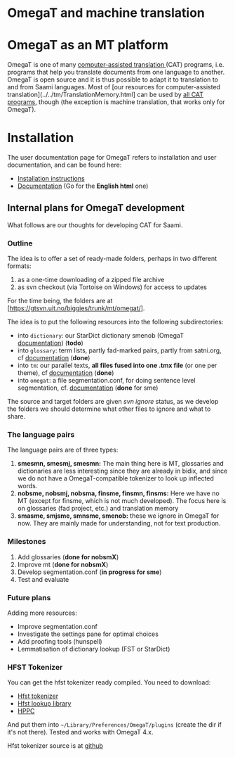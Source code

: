 OmegaT and machine translation
===============================


# OmegaT as an MT platform


OmegaT is one of many [computer-assisted translation
](https://en.wikipedia.org/wiki/Computer-assisted_translation) (CAT)
programs, i.e. programs that help you translate documents from one
language to another. OmegaT is open source and it is thus possible to
adapt it to translation to and from Saami languages. Most of [our
resources for computer-assisted
translation](../../tm/TranslationMemory.html] can be used by [all CAT programs](https://en.wikipedia.org/wiki/Comparison_of_computer-assisted_translation_tools), though (the exception is machine translation, that works only for OmegaT).


# Installation


The user documentation page for OmegaT refers to installation and user documentation, and can be found here:


* [Installation instructions](http://wiki.apertium.org/wiki/Apertium_OmegaT_Native)
* [Documentation](http://omegat.org/documentation) (Go for the **English html** one)


## Internal plans for OmegaT development


What follows are our thoughts for developing CAT for Saami.


### Outline


The idea is to offer a set of ready-made folders, perhaps in two different formats:


1. as a one-time downloading of a zipped file archive
1. as svn checkout (via Tortoise on Windows) for access to updates


For the time being, the folders are at [https://gtsvn.uit.no/biggies/trunk/mt/omegat/].


The idea is to put the following resources into the following subdirectories:


* into `dictionary`: our StarDict dictionary smenob (OmegaT [documentation](http://omegat.sourceforge.io/manual-standard/en/chapter.dictionaries.html)) (**todo**)
* into `glossary`: term lists, partly fad-marked pairs, partly from satni.org, cf [documentation](http://omegat.sourceforge.io/manual-standard/en/chapter.glossaries.html) (**done**)
* into `tm`: our parallel texts, **all files fused into one .tmx file** (or one per theme), cf [documentation](http://omegat.sourceforge.io/manual-standard/en/chapter.translation.memories.html) (**done**)
* into `omegat`: a file segmentation.conf, for doing sentence level segmentation, cf. [documentation](http://omegat.sourceforge.io/manual-standard/en/chapter.segmentation.html) (**done** for sme)


The source and target folders are given *svn ignore* status, as we develop the folders we should determine what other files to ignore and what to share.




### The language pairs


The language pairs are of three types:


1. **smesmn, smesmj, smesmn:** The main thing here is MT, glossaries and
  dictionaries are less interesting since they are already in bidix,
  and since we do not have a OmegaT-compatible tokenizer to look up
  inflected words.
1. **nobsme, nobsmj, nobsma, finsme, finsmn, finsms:** Here we have no MT
  (except for finsme, which is not much developed). The focus here is
  on glossaries (fad project, etc.) and translation memory
1. **smasme, smjsme, smnsme, smenob:** these we ignore in OmegaT for now.
  They are mainly made for understanding, not for text production.


### Milestones


1. Add glossaries (**done for nobsmX**)
1. Improve mt  (**done for nobsmX**)
1. Develop segmentation.conf (**in progress for sme**)
1. Test and evaluate 


### Future plans


Adding more resources:


* Improve segmentation.conf
* Investigate the settings pane for optimal choices
* Add proofing tools (hunspell)
* Lemmatisation of dictionary lookup (FST or StarDict)


### HFST Tokenizer


You can get the hfst tokenizer ready compiled. You need to download:


* [Hfst
  tokenizer](http://divvun.no/static_files/omegat-hfst-tok/omegat-hfst-tokenizer-0.3.jar)
* [Hfst lookup library](http://divvun.no/static_files/omegat-hfst-tok/hfst-1.1.5.jar)
* [HPPC](https://repo1.maven.org/maven2/com/carrotsearch/hppc/0.7.3/hppc-0.7.3.jar)


And put them into `~/Library/Preferences/OmegaT/plugins` (create the dir if it's not there). Tested and works with OmegaT 4.x.


Hfst tokenizer source is at [github](https://github.com/divvun/OmegaT-hfst-tokenizer)
